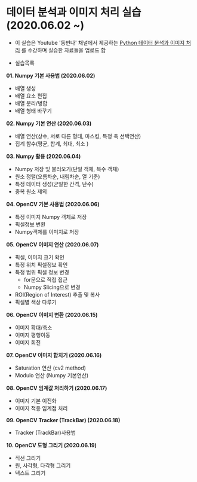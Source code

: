 # 데이터 분석과 이미지 처리 실습 (2020.06.02 ~)

 * 이 실습은 Youtube '동빈나' 채널에서 제공하는 [Python 데이터 분석과 이미지 처리](https://www.youtube.com/playlist?list=PLRx0vPvlEmdBx9X5xSgcEk4CEbzEiws8C)
 를 수강하며 실습한 자료들을 업로드 함
 
 * 실습목록
 
__01. Numpy 기본 사용법 (2020.06.02)__
   - 배열 생성
   - 배열 요소 편집
   - 배열 분리/병합
   - 배열 형태 바꾸기
  
__02. Numpy 기본 연산 (2020.06.03)__
   - 배열 연산(상수, 서로 다른 형태, 마스킹, 특정 축 선택연산)
   - 집계 함수(평균, 합계, 최대, 최소 )

__03. Numpy 활용 (2020.06.04)__
   - Numpy 저장 및 불러오기(단일 객체, 복수 객체)
   - 원소 정렬(오름차순, 내림차순, 열 기준)
   - 특정 데이터 생성(균일한 간격, 난수)
   - 중복 원소 제외
    
__04. OpenCV 기본 사용법 (2020.06.06)__
   - 특정 이미지 Numpy 객체로 저장
   - 픽셀정보 변환
   - Numpy객체를 이미지로 저장   

__05. OpenCV 이미지 연산 (2020.06.07)__
   - 픽셀, 이미지 크기 확인
   - 특정 위치 픽셀정보 확인
   - 특정 범위 픽셀 정보 변경
     * for문으로 직접 접근
     * Numpy Slicing으로 변경
   - ROI(Region of Interest) 추출 및 복사
   - 픽셀별 색상 다루기
   
__06. OpenCV 이미지 변환 (2020.06.15)__
   - 이미지 확대/축소
   - 이미지 평행이동
   - 이미지 회전


__07. OpenCV 이미지 합치기 (2020.06.16)__
   - Saturation 연산 (cv2 method)
   - Modulo 연산 (Numpy 기본연산)


__08. OpenCV 임계값 처리하기 (2020.06.17)__
   - 이미지 기본 이진화
   - 이미지 적응 임계점 처리

__09. OpenCV Tracker (TrackBar) (2020.06.18)__
   - Tracker (TrackBar)사용법


__10. OpenCV 도형 그리기 (2020.06.19)__
   - 직선 그리기
   - 원, 사각형, 다각형 그리기
   - 텍스트 그리기